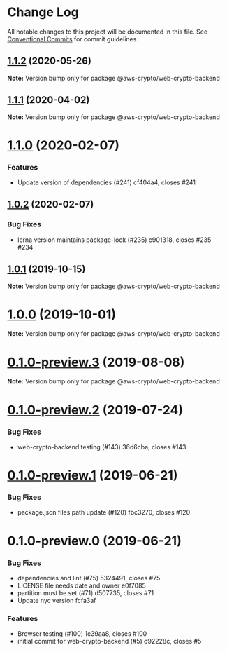 # Change Log

All notable changes to this project will be documented in this file.
See [Conventional Commits](https://conventionalcommits.org) for commit guidelines.

## [1.1.2](https://github.com/aws/aws-encryption-sdk-javascript/compare/@aws-crypto/web-crypto-backend@1.1.1...@aws-crypto/web-crypto-backend@1.1.2) (2020-05-26)

**Note:** Version bump only for package @aws-crypto/web-crypto-backend





## [1.1.1](https://github.com/aws/aws-encryption-sdk-javascript/compare/@aws-crypto/web-crypto-backend@1.1.0...@aws-crypto/web-crypto-backend@1.1.1) (2020-04-02)

**Note:** Version bump only for package @aws-crypto/web-crypto-backend





# [1.1.0](/compare/@aws-crypto/web-crypto-backend@1.0.2...@aws-crypto/web-crypto-backend@1.1.0) (2020-02-07)


### Features

* Update version of dependencies (#241) cf404a4, closes #241





## [1.0.2](/compare/@aws-crypto/web-crypto-backend@1.0.1...@aws-crypto/web-crypto-backend@1.0.2) (2020-02-07)


### Bug Fixes

* lerna version maintains package-lock (#235) c901318, closes #235 #234





## [1.0.1](/compare/@aws-crypto/web-crypto-backend@1.0.0...@aws-crypto/web-crypto-backend@1.0.1) (2019-10-15)

**Note:** Version bump only for package @aws-crypto/web-crypto-backend





# [1.0.0](/compare/@aws-crypto/web-crypto-backend@0.1.0-preview.3...@aws-crypto/web-crypto-backend@1.0.0) (2019-10-01)

**Note:** Version bump only for package @aws-crypto/web-crypto-backend





# [0.1.0-preview.3](/compare/@aws-crypto/web-crypto-backend@0.1.0-preview.2...@aws-crypto/web-crypto-backend@0.1.0-preview.3) (2019-08-08)

**Note:** Version bump only for package @aws-crypto/web-crypto-backend





# [0.1.0-preview.2](/compare/@aws-crypto/web-crypto-backend@0.1.0-preview.1...@aws-crypto/web-crypto-backend@0.1.0-preview.2) (2019-07-24)


### Bug Fixes

* web-crypto-backend testing (#143) 36d6cba, closes #143





# [0.1.0-preview.1](/compare/@aws-crypto/web-crypto-backend@0.1.0-preview.0...@aws-crypto/web-crypto-backend@0.1.0-preview.1) (2019-06-21)


### Bug Fixes

* package.json files path update (#120) fbc3270, closes #120





# 0.1.0-preview.0 (2019-06-21)


### Bug Fixes

* dependencies and lint (#75) 5324491, closes #75
* LICENSE file needs date and owner e0f7085
* partition must be set (#71) d507735, closes #71
* Update nyc version fcfa3af


### Features

* Browser testing (#100) 1c39aa8, closes #100
* initial commit for web-crypto-backend (#5) d92228c, closes #5
